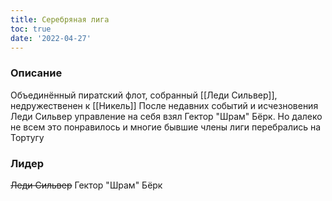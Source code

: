 ```yaml
---
title: Серебряная лига
toc: true
date: '2022-04-27'
---
```


### Описание
Объединённый пиратский флот, собранный [[Леди Сильвер]], недружественен к [[Никель]]
После недавних событий и исчезновения Леди Сильвер управление на себя взял Гектор "Шрам" Бёрк. Но далеко не всем это понравилось и многие бывшие члены лиги перебрались на Тортугу

### Лидер
~~Леди Сильвер~~
Гектор "Шрам" Бёрк